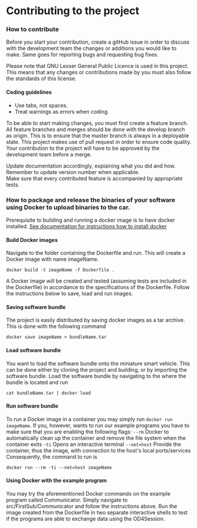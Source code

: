 # Contributing to the project
### How to contribute
Before you start your contribution, create a gitHub issue in order to discuss  with the development team the changes or additions you would like to make. Same goes for reporting bugs and requesting bug fixes. 

Please note that GNU Lesser General Public Licence is used in this project. This means that any changes or contributions made by you must also follow the standards of this license.

#### Coding guidelines
- Use tabs, not spaces. 
- Treat warnings as errors when coding.

To be able to start making changes, you must first create a feature branch. All feature branches and merges should be done with the develop branch as origin. This is to ensure that the master branch is always in a deployable state.
This project makes use of pull request in order to ensure code quality. Your contribution to the project will have to be approved by the development team before a merge.

Update documentation accordingly, explaining what you did and how. Remember to update version number when applicable.  
Make sure that every contributed feature is accompanied by appropriate tests.  

### How to package and release the binaries of your software using Docker to upload binaries to the car.

Prerequisite to building and running a docker image is to have docker installed. [See documentation for instructions how to install docker](https://docs.docker.com/install/linux/docker-ce/ubuntu/#install-using-the-repository)


#### Build Docker images
Navigate to the folder containing the Dockerfile and run. This will create a Docker image with name imageName.

`docker build -t imageName -f Dockerfile .` 

A Docker image will be created and tested (assuming tests are included in the Dockerfile) in accordance to the specifications of the Dockerfile. Follow the instructions below to save, load and run images.

#### Saving software bundle

The project is easily distributed by saving docker images as a tar archive. This is done with the following command 

`docker save imageName > bundleName.tar`

#### Load software bundle 
You want to load the software bundle onto the miniature smart vehicle. This can be done either by cloning the project and building, or by importing the software bundle. Load the software bundle by navigating to the where the bundle is located and run

`cat bundleName.tar | docker load`

#### Run software bundle
To run a Docker image in a container you may simply run `docker run imageName`.
If you, however, wants to run our example programs you have to make sure that you are enabling the following flags:
`--rm` Docker to automatically clean up the container and remove the file system when the container exits
`-ti` Opens an interactive terminal
`--net=host` Provide the container, thus the image, with connection to the host's local ports/services
Consequently, the command to run is 

`docker run --rm -ti --net=host imageName`

#### Using Docker with the example program
You may try the aforementioned Docker commands on the example program called Communicator. Simply navigate to src/FirstSub/Communicator and follow the instructions above. Run the image created from the Dockerfile in two separate interactive shells to test if the programs are able to exchange data using the OD4Session.
